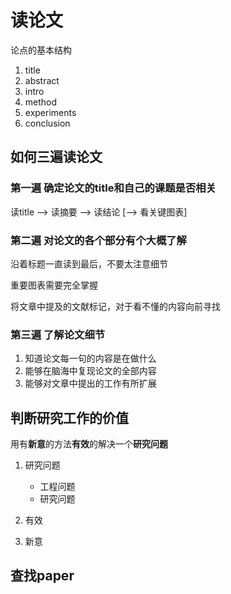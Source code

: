 # 读论文

论点的基本结构

1.   title
2.   abstract
3.   intro
4.   method
5.   experiments
6.   conclusion

## 如何三遍读论文

### 第一遍 确定论文的title和自己的课题是否相关

读title --> 读摘要 --> 读结论 [--> 看关键图表]

### 第二遍 对论文的各个部分有个大概了解

沿着标题一直读到最后，不要太注意细节

重要图表需要完全掌握

将文章中提及的文献标记，对于看不懂的内容向前寻找

### 第三遍 了解论文细节

1. 知道论文每一句的内容是在做什么
2. 能够在脑海中复现论文的全部内容
3. 能够对文章中提出的工作有所扩展

## 判断研究工作的价值

用有**新意**的方法**有效**的解决一个**研究问题**

1. 研究问题
   + 工程问题
   + 研究问题

2. 有效

3. 新意

## 查找paper

